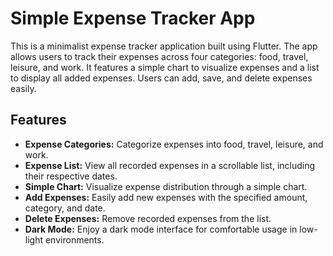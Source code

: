 # Simple Expense Tracker App

This is a minimalist expense tracker application built using Flutter. The app allows users to track their expenses across four categories: food, travel, leisure, and work. It features a simple chart to visualize expenses and a list to display all added expenses. Users can add, save, and delete expenses easily.

## Features

- **Expense Categories:** Categorize expenses into food, travel, leisure, and work.
- **Expense List:** View all recorded expenses in a scrollable list, including their respective dates.
- **Simple Chart:** Visualize expense distribution through a simple chart.
- **Add Expenses:** Easily add new expenses with the specified amount, category, and date.
- **Delete Expenses:** Remove recorded expenses from the list.
- **Dark Mode:** Enjoy a dark mode interface for comfortable usage in low-light environments.
